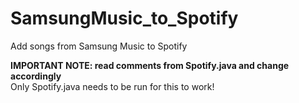 # SamsungMusic_to_Spotify
Add songs from Samsung Music to Spotify

**IMPORTANT NOTE: read comments from Spotify.java and change accordingly** <br />
Only Spotify.java needs to be run for this to work! 
